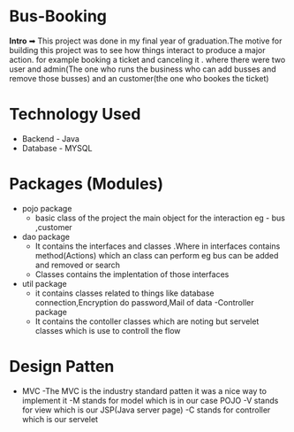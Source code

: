 # Bus-Booking
**Intro** ➡ 
  This project was done in my final year of graduation.The motive for building this project was to see how things interact to produce a major action. for example booking a ticket and canceling it . where there were two user and admin(The one who runs the business who can add busses and remove those busses) and an customer(the one who bookes the ticket) 

# Technology Used
- Backend  - Java
- Database - MYSQL
# Packages (Modules)
- pojo package 
  - basic class of the project the main object for the interaction eg - bus ,customer 
- dao package
  - It contains the interfaces and classes .Where in interfaces contains method(Actions) which an class can perform eg bus can be added and removed or search 
  - Classes contains the implentation of those interfaces
- util package
  - it contains classes related to things like database connection,Encryption do password,Mail of data
-Controller package
  - It contains the contoller classes which are noting but servelet classes which is use to controll the flow 
# Design Patten
- MVC 
  -The MVC is the industry standard patten it was a nice way to implement it 
    -M stands for model which is in our case POJO
    -V stands for view which is our JSP(Java server page)
    -C stands for controller which is our servelet


